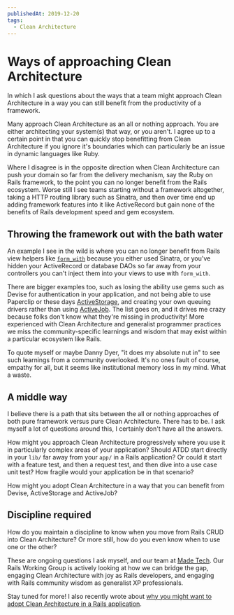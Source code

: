 ```yaml
---
publishedAt: 2019-12-20
tags:
  - Clean Architecture
---
```


# Ways of approaching Clean Architecture

In which I ask questions about the ways that a team might approach Clean Architecture in a way you can still benefit from the productivity of a framework.

Many approach Clean Architecture as an all or nothing approach. You are either architecting your system(s) that way, or you aren't. I agree up to a certain point in that you can quickly stop benefitting from Clean Architecture if you ignore it's boundaries which can particularly be an issue in dynamic languages like Ruby.

Where I disagree is in the opposite direction when Clean Architecture can push your domain so far from the delivery mechanism, say the Ruby on Rails framework, to the point you can no longer benefit from the Rails ecosystem. Worse still I see teams starting without a framework altogether, taking a HTTP routing library such as Sinatra, and then over time end up adding framework features into it like ActiveRecord but gain none of the benefits of Rails development speed and gem ecosystem.

## Throwing the framework out with the bath water

An example I see in the wild is where you can no longer benefit from Rails view helpers like [`form_with`](https://guides.rubyonrails.org/form_helpers.html) because you either used Sinatra, or you've hidden your ActiveRecord or database DAOs so far away from your controllers you can't inject them into your views to use with `form_with`.

There are bigger examples too, such as losing the ability use gems such as Devise for authentication in your application, and not being able to use Paperclip or these days [ActiveStorage](https://guides.rubyonrails.org/active_storage_overview.html), and creating your own queuing drivers rather than using [ActiveJob](https://guides.rubyonrails.org/active_job_basics.html). The list goes on, and it drives me crazy because folks don't know what they're missing in productivity! More experienced with Clean Architecture and generalist programmer practices we miss the community-specific learnings and wisdom that may exist within a particular ecosystem like Rails.

To quote myself or maybe Danny Dyer, "it does my absolute nut in" to see such learnings from a community overlooked. It's no ones fault of course, empathy for all, but it seems like institutional memory loss in my mind. What a waste.

## A middle way

I believe there is a path that sits between the all or nothing approaches of both pure framework versus pure Clean Architecture. There has to be. I ask myself a lot of questions around this, I certainly don't have all the answers.

How might you approach Clean Architecture progressively where you use it in particularly complex areas of your application? Should ATDD start directly in your `lib/` far away from your `app/` in a Rails application? Or could it start with a feature test, and then a request test, and then dive into a use case unit test? How fragile would your application be in that scenario?

How might you adopt Clean Architecture in a way that you can benefit from Devise, ActiveStorage and ActiveJob?

## Discipline required

How do you maintain a discipline to know when you move from Rails CRUD into Clean Architecture? Or more still, how do you even know when to use one or the other?

These are ongoing questions I ask myself, and our team at [Made Tech](https://www.madetech.com/careers). Our Rails Working Group is actively looking at how we can bridge the gap, engaging Clean Architecture with joy as Rails developers, and engaging with Rails community wisdom as generalist XP professionals.

Stay tuned for more! I also recently wrote about [why you might want to adopt Clean Architecture in a Rails application](http://localhost:3000/thoughts/2019-12-18-why-take-a-clean-architecture-approach-to-rails).

